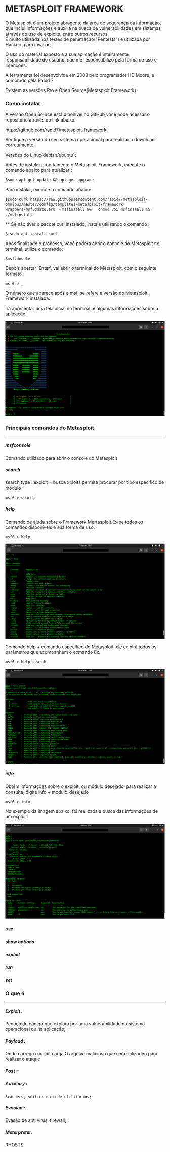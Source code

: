 # METASPLOIT FRAMEWORK


O Metasploit é um projeto abragente da área de segurança da informação, que inclui informações e auxilia na busca de vulnerabilidades em sistemas através do uso de exploits, entre outros recursos. <br>
É muito utilizada nos testes de penetração("Pentests") e utilizada por Hackers para invasão.

O uso do material exposto e a sua aplicação é inteiramente responsabilidade do usuário,
não me responsabilizo pela forma de uso e intenções.



A ferramenta foi desenvolvida em 2003 pelo programador HD Moore, e comprado pela Rapid 7

Existem as versões Pro e Open Source(Metasploit Framework)


### Como instalar:


A versão Open Source está diponível no GitHub,você pode acessar o repositório através do link abaixo:
 

https://github.com/rapid7/metasploit-framework



Verifique a versão do seu sistema operacional para realizar o download corretamente. 

Versões do Linux(debian/ubuntu):

Antes de instalar propriamente o Metasploit-Framework,  execute o comando abaixo para atualizar :

	$sudo apt-get update && apt-get upgrade

Para instalar, execute o comando abaixo: 

	$sudo curl https://raw.githubusercontent.com/rapid7/metasploit-omnibus/master/config/templates/metasploit-framework-wrappers/msfupdate.erb > msfinstall &&   chmod 755 msfinstall &&   ./msfinstall


** Se não tiver o pacote curl instalado, instale utilizando o comando :


	$ sudo apt install curl
	



Após finalizado o processo, você poderá abrir o console do Metasploit no terminal, utilize o comando:

	$msfconsole


Depois apertar 'Enter', vai abrir o terminal do Metasploit, com o seguinte formato.

	
	msf6 > _ 


O número que aparece após o msf, se refere a versão do Metasploit Framework instalada.

Irá apresentar uma tela incial no terminal, e algumas informações sobre a aplicação.

![This is a alt text.](/images/splash_screen.png "Metasploit initial screen.")



### Principais comandos do Metasploit

-------------------------------------------------------------------------------------------------
##### msfconsole

Comando utilizado para abrir o console do Metasploit


##### search

search type : exploit =   busca xploits
permite procurar por tipo especifico de módulo


	msf6 > search 

##### help

Comando de ajuda sobre o Framework Mertasploit.Exibe todos os comandos disponíveis e sua forma de uso.


	msf6 > help

![This is a alt text.](/images/help_screen.png "Execução do comando help.")

Comando help + comando específico do Metasploit, ele exibirá todos os parâmetros que acompanham o comando
Ex.
				
	msf6 > help search
	
![This is a alt text.](/images/help_search_screen.png "Execução do comando help+ comando.")





##### info

Obtém informações sobre o exploit, ou módulo desejado.
para realizar a consulta, digite info + modulo_desejado


	msf6 > info 	

No exemplo da imagem abaixo, foi realizada a busca das informações de um exploit.

![This is a alt text.](/images/info_screen.png "Comando info")

##### use




##### show options



##### exploit



##### run




##### set




### O que é
-------------------------------------------------------------------------------------------------


##### Exploit :

 Pedaço de código que explora por uma vulnerabilidade no sistema operacional ou na aplicação;

##### Payload :

 Onde carrega o xploit carga.O arquivo malicioso que será utilizadeo para realizar o ataque

##### Post  = 



##### Auxiliary :

	Scanners, sniffer na rede,utilitários;

##### Evasion :

Evasão de anti virus, firewall;

##### Meterpreter:

RHOSTS
